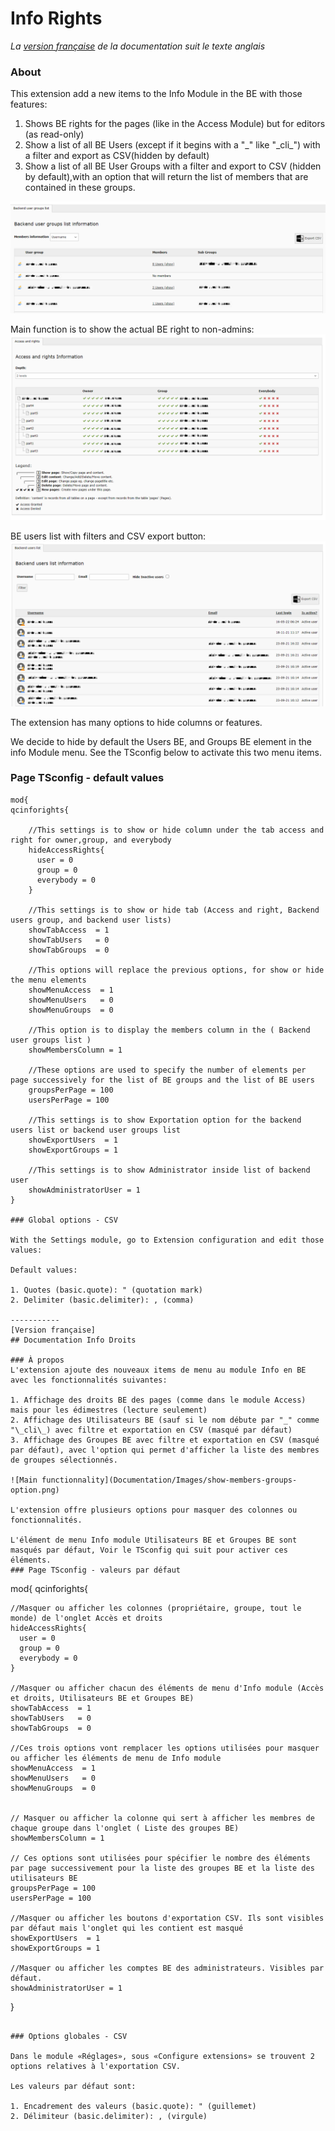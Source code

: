# Info Rights

*La [version française](#documentation-info-rights) de la documentation suit le texte anglais*

### About
This extension add a new items to the Info Module in the BE with those features:

1. Shows BE rights for the pages (like in the Access Module) but for editors (as read-only)
2. Show a list of all BE Users (except if it begins with a "_" like "\_cli\_") with a filter and export as CSV(hidden by default)
3. Show a list of all BE User Groups with a filter and export to CSV (hidden by default),with an option that will return the list of members that are contained in these groups.

![Main functionnality](Documentation/Images/show-members-groups.png)

Main function is to show the actual BE right to non-admins:
![Main functionnality](Documentation/Images/access-and-rights.png)

BE users list with filters and CSV export button:
![BE users list with CSV button](Documentation/Images/backend-users-tab.png)


The extension has many options to hide columns or features.

We decide to hide by default the Users BE, and Groups BE element in the info Module menu. See the TSconfig below to activate this two menu items.
### Page TSconfig - default values

```
mod{
qcinforights{

    //This settings is to show or hide column under the tab access and right for owner,group, and everybody
    hideAccessRights{
      user = 0
      group = 0
      everybody = 0
    }

    //This settings is to show or hide tab (Access and right, Backend users group, and backend user lists)
    showTabAccess  = 1
    showTabUsers   = 0
    showTabGroups  = 0

    //This options will replace the previous options, for show or hide the menu elements
    showMenuAccess  = 1
    showMenuUsers   = 0
    showMenuGroups  = 0

    //This option is to display the members column in the ( Backend user groups list )
    showMembersColumn = 1

    //These options are used to specify the number of elements per page successively for the list of BE groups and the list of BE users
    groupsPerPage = 100
    usersPerPage = 100

    //This settings is to show Exportation option for the backend users list or backend user groups list
    showExportUsers  = 1
    showExportGroups = 1

    //This settings is to show Administrator inside list of backend user
    showAdministratorUser = 1
}

### Global options - CSV

With the Settings module, go to Extension configuration and edit those values:

Default values:

1. Quotes (basic.quote): " (quotation mark)
2. Delimiter (basic.delimiter): , (comma)

-----------
[Version française]
## Documentation Info Droits

### À propos
L'extension ajoute des nouveaux items de menu au module Info en BE avec les fonctionnalités suivantes:

1. Affichage des droits BE des pages (comme dans le module Access) mais pour les édimestres (lecture seulement)
2. Affichage des Utilisateurs BE (sauf si le nom débute par "_" comme "\_cli\_) avec filtre et exportation en CSV (masqué par défaut)
3. Affichage des Groupes BE avec filtre et exportation en CSV (masqué par défaut), avec l'option qui permet d'afficher la liste des membres de groupes sélectionnés.

![Main functionnality](Documentation/Images/show-members-groups-option.png)

L'extension offre plusieurs options pour masquer des colonnes ou fonctionnalités.

L'élément de menu Info module Utilisateurs BE et Groupes BE sont masqués par défaut, Voir le TSconfig qui suit pour activer ces éléments.
### Page TSconfig - valeurs par défaut

```
mod{
qcinforights{

    //Masquer ou afficher les colonnes (propriétaire, groupe, tout le monde) de l'onglet Accès et droits
    hideAccessRights{
      user = 0
      group = 0
      everybody = 0
    }

    //Masquer ou afficher chacun des éléments de menu d'Info module (Accès et droits, Utilisateurs BE et Groupes BE)
    showTabAccess  = 1
    showTabUsers   = 0
    showTabGroups  = 0

    //Ces trois options vont remplacer les options utilisées pour masquer ou afficher les éléments de menu de Info module
    showMenuAccess  = 1
    showMenuUsers   = 0
    showMenuGroups  = 0


    // Masquer ou afficher la colonne qui sert à afficher les membres de chaque groupe dans l'onglet ( Liste des groupes BE)
    showMembersColumn = 1

    // Ces options sont utilisées pour spécifier le nombre des éléments par page successivement pour la liste des groupes BE et la liste des utilisateurs BE
    groupsPerPage = 100
    usersPerPage = 100

    //Masquer ou afficher les boutons d'exportation CSV. Ils sont visibles par défaut mais l'onglet qui les contient est masqué
    showExportUsers  = 1
    showExportGroups = 1

    //Masquer ou afficher les comptes BE des administrateurs. Visibles par défaut.
    showAdministratorUser = 1
}
```

### Options globales - CSV

Dans le module «Réglages», sous «Configure extensions» se trouvent 2 options relatives à l'exportation CSV.

Les valeurs par défaut sont:

1. Encadrement des valeurs (basic.quote): " (guillemet)
2. Délimiteur (basic.delimiter): , (virgule)
